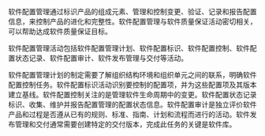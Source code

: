 
软件配置管理通过标识产品的组成元素、管理和控制变更、验证、记录和报告配置信息，来控制产品的进化和完整性。软件配置管理与软件质量保证活动密切相关，可以帮助达成软件质量保证目标。

软件配置管理活动包括软件配置管理计划、软件配置标识、软件配置控制、软件配置状态记录、软件配置审计、软件发布管理与交付等活动。

软件配置管理计划的制定需要了解组织结构环境和组织单元之间的联系，明确软件配置控制任务。软件配置标识活动识别要控制的配置项，并为这些配置项及其版本建立基线。软件配置控制关注的是管理软件生命周期中的变更。软件配置状态记录标识、收集、维护并报告配置管理的配置状态信息。软件配置审计是独立评价软件产品和过程是否遵从已有的规则、标准、指南、计划和流程而进行的活动。软件发布管理和交付通常需要创建特定的交付版本，完成此任务的关键是软件库。
